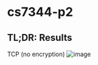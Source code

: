 # cs7344-p2

## TL;DR: Results
TCP (no encryption)
![image](https://github.com/user-attachments/assets/072de582-6691-45d0-947f-7f7491e2fdb4)
